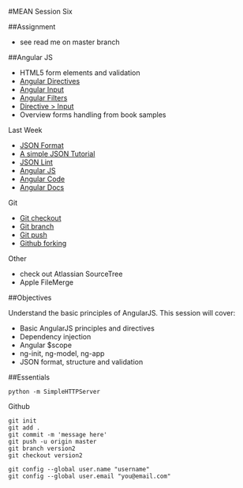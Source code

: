 #MEAN Session Six

##Assignment

* see read me on master branch

##Angular JS

* HTML5 form elements and validation
* [Angular Directives](https://docs.angularjs.org/api/ng/directive)
* [Angular Input](https://docs.angularjs.org/api/ng/directive/input)
* [Angular Filters](https://docs.angularjs.org/api/ng/filter) 
* [Directive > Input](https://docs.angularjs.org/api/ng/directive/input) 
* Overview forms handling from book samples

Last Week
* [JSON Format](http://www.freeformatter.com/json-formatter.html)
* [A simple JSON Tutorial](http://iviewsource.com/codingtutorials/getting-started-with-javascript-object-notation-json-for-absolute-beginners/)
* [JSON Lint](http://jsonlint.com)
* [Angular JS](https://angularjs.org)
* [Angular Code](https://code.angularjs.org/)
* [Angular Docs](https://docs.angularjs.org/api)

Git  
* [Git checkout](http://git-scm.com/docs/git-checkout)
* [Git branch](http://git-scm.com/docs/git-branch)
* [Git push](http://git-scm.com/docs/git-push)
* [Github forking](https://help.github.com/articles/fork-a-repo/) 

Other
* check out Atlassian SourceTree
* Apple FileMerge


##Objectives

Understand the basic principles of AngularJS. This session will cover:

* Basic AngularJS principles and directives
* Dependency injection
* Angular $scope
* ng-init, ng-model, ng-app
* JSON format, structure and validation

##Essentials
```
python -m SimpleHTTPServer
```
Github
```
git init
git add .
git commit -m 'message here'
git push -u origin master
git branch version2
git checkout version2

git config --global user.name "username"
git config --global user.email "you@email.com"
```
